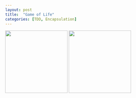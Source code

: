 ```yaml
---
layout: post
title:  "Game of Life"
categories: [TDD, Encapsulation]
---
```


<img style="height: 200px" src="{{ site.github.url }}/images/game_of_life_graphic.jpg">

<img style="height: 200px" src="{{ site.github.url }}/images/game_of_life_text.jpg">
